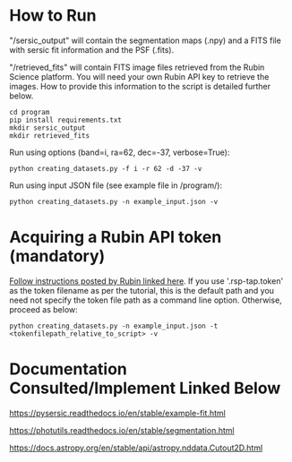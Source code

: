 # How to Run
"/sersic_output" will contain the segmentation maps (.npy) and a FITS file with sersic fit information and the PSF (.fits).

"/retrieved_fits" will contain FITS image files retrieved from the Rubin Science platform. You will need your own Rubin API key to retrieve the images. How to provide this information to the script is detailed further below.
```
cd program
pip install requirements.txt
mkdir sersic_output
mkdir retrieved_fits
```
Run using options (band=i, ra=62, dec=-37, verbose=True): 
```
python creating_datasets.py -f i -r 62 -d -37 -v  
```

Run using input JSON file (see example file in /program/):
```
python creating_datasets.py -n example_input.json -v
```

# Acquiring a Rubin API token (mandatory)

[Follow instructions posted by Rubin linked here](https://dp0-2.lsst.io/data-access-analysis-tools/api-intro.html). If you use '.rsp-tap.token' as the token filename as per the tutorial, this is the default path and you need not specify the token file path as a command line option. Otherwise, proceed as below:
```
python creating_datasets.py -n example_input.json -t <tokenfilepath_relative_to_script> -v
```


# Documentation Consulted/Implement Linked Below

https://pysersic.readthedocs.io/en/stable/example-fit.html

https://photutils.readthedocs.io/en/stable/segmentation.html

https://docs.astropy.org/en/stable/api/astropy.nddata.Cutout2D.html
